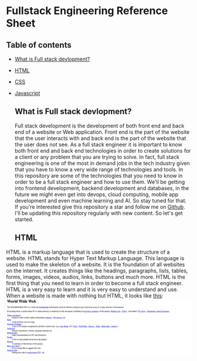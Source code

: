 # Fullstack Engineering Reference Sheet

## Table of contents

- [What is Full stack devlopment?](##What-is-Full-stack-devlopment?)
- [HTML](#HTML)
- [CSS](#CSS)
- [Javascript](#JavaScript)

    ## What is Full stack devlopment?

    Full stack development is the development of both front end and back end of a website or Web application. Front end is the part of the website that the user interacts with and back end is the part of the website that the user does not see. As a full stack engineer it is important to know both front end and back end technologies in order to create solutions for a client or any problem that you are trying to solve. In fact, full stack engineering is one of the most in demand jobs in the tech industry given that you have to know a very wide range of technologies and tools. In this repository are some of the technologies that you need to know in order to be a full stack engineer and how to use them. We'll be getting into frontend development, backend development and databases, in the future we might even get into devops, cloud computing, mobile app development and even machine learning and AI. So stay tuned for that. If you're interested give this repository a star and follow me on [Github](https://github.com/UbaidRussell). I'll be updating this repository regularly with new content. So let's get started.

    ## HTML

HTML is a markup language that is used to create the structure of a website. HTML stands for Hyper Text Markup Language. This language is used to make the skeleton of a website. It is the foundation of all websites on the internet. It creates things like the headings, paragraphs, lists, tables, forms, images, videos, audios, links, buttons and much more. HTML is the first thing that you need to learn in order to become a full stack engineer. HTML is a very easy  to learn and it is very easy to understand and use. When a website is made with nothing but HTML, it looks like [this](https://info.cern.ch/hypertext/WWW/TheProject.html): ![This is the first website that was ever created and it was made with HTML only.](./images/Webiste%20with%20only%20HTML.png)